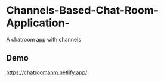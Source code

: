 # Channels-Based-Chat-Room-Application-
A chatroom app with channels

## Demo
https://chatroomanm.netlify.app/
